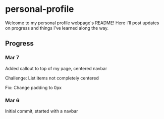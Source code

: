 # personal-profile

Welcome to my personal profile webpage's README! Here I'll post updates on progress and things I've learned along the way.


## Progress

### Mar 7
Added callout to top of my page, centered navbar

Challenge: List items not completely centered

Fix: Change padding to 0px

### Mar 6
Initial commit, started with a navbar
